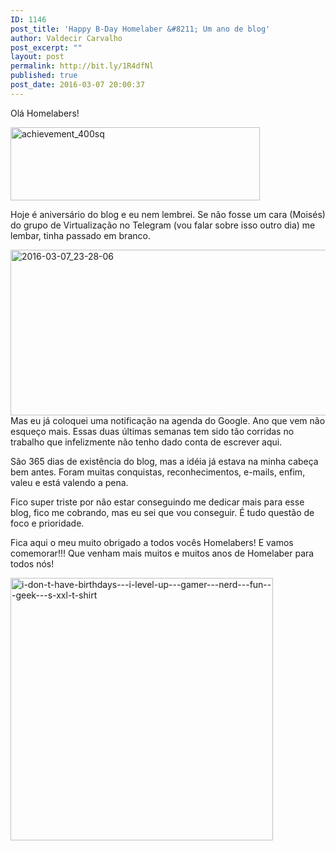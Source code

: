 ```yaml
---
ID: 1146
post_title: 'Happy B-Day Homelaber &#8211; Um ano de blog'
author: Valdecir Carvalho
post_excerpt: ""
layout: post
permalink: http://bit.ly/1R4dfNl
published: true
post_date: 2016-03-07 20:00:37
---
```

Olá Homelabers!

<img class="aligncenter wp-image-1150 size-full" src="http://homelaber.com.br/site/wp-content/uploads/2016/03/achievement_400sq-e1457404407553.jpg" alt="achievement_400sq" width="399" height="117" />

Hoje é aniversário do blog e eu nem lembrei. Se não fosse um cara (Moisés) do grupo de Virtualização no Telegram (vou falar sobre isso outro dia) me lembar, tinha passado em branco.<!--more-->

<img class="aligncenter size-full wp-image-1147" src="http://homelaber.com.br/site/wp-content/uploads/2016/03/2016-03-07_23-28-06.png" alt="2016-03-07_23-28-06" width="556" height="265" />Mas eu já coloquei uma notificação na agenda do Google. Ano que vem não esqueço mais. Essas duas últimas semanas tem sido tão corridas no trabalho que infelizmente não tenho dado conta de escrever aqui.

São 365 dias de existência do blog, mas a idéia já estava na minha cabeça bem antes. Foram muitas conquistas, reconhecimentos, e-mails, enfim, valeu e está valendo a pena.

Fico super triste por não estar conseguindo me dedicar mais para esse blog, fico me cobrando, mas eu sei que vou conseguir. É tudo questão de foco e prioridade.

Fica aqui o meu muito obrigado a todos vocês Homelabers! E vamos comemorar!!! Que venham mais muitos e muitos anos de Homelaber para todos nós!

<img class="aligncenter size-full wp-image-1149" src="http://homelaber.com.br/site/wp-content/uploads/2016/03/i-don-t-have-birthdays-i-level-up-gamer-nerd-fun-geek-s-xxl-t-shirt.jpg" alt="i-don-t-have-birthdays---i-level-up---gamer---nerd---fun---geek---s-xxl-t-shirt" width="420" height="420" />